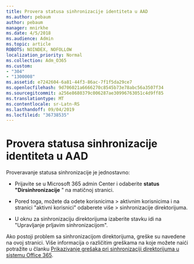 ```yaml
---
title: Provera statusa sinhronizacije identiteta u AAD
ms.author: pebaum
author: pebaum
manager: mnirkhe
ms.date: 4/5/2018
ms.audience: Admin
ms.topic: article
ROBOTS: NOINDEX, NOFOLLOW
localization_priority: Normal
ms.collection: Adm_O365
ms.custom:
- "304"
- "1300008"
ms.assetid: e7242604-6a81-44f3-86ac-7f1f5da29ce7
ms.openlocfilehash: 9d706021a6666270c8545b73e78abc56a3507f34
ms.sourcegitcommit: a256e8680379c006287ae30996763051c4d9ff85
ms.translationtype: MT
ms.contentlocale: sr-Latn-RS
ms.lasthandoff: 09/04/2019
ms.locfileid: "36738535"
---
```

# <a name="check-aad-identity-sync-status"></a>Provera statusa sinhronizacije identiteta u AAD

Proveravanje statusa sinhronizacije je jednostavno:
  
- Prijavite se u Microsoft 365 admin Center i odaberite **status "Dirsinhronizacije** " na matičnoj stranici.

- Pored toga, možete da odete korisnicima \> aktivnim korisnicima i na stranici "aktivni korisnici" odaberete više \> sinhronizacije direktorijuma.

- U oknu za sinhronizaciju direktorijuma izaberite stavku idi na "Upravljanje prljavim sinhronizacijom".

Ako postoji problem sa sinhronizacijom direktorijuma, greške su navedene na ovoj stranici. Više informacija o različitim greškama na koje možete naići potražite u članku [Prikazivanje grešaka pri sinhronizaciji direktorijuma u sistemu Office 365](https://docs.microsoft.com//office365/enterprise/identify-directory-synchronization-errors).
  